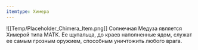 ```yaml
---
itemtype: Химера
---
```

![[Temp/Placeholder_Chimera_Item.png]]
Солнечная Медуза является Химерой типа MATK. Ее щупальца, до краев наполненные ядом, служат ее самым грозным оружием, способным уничтожить любого врага.
